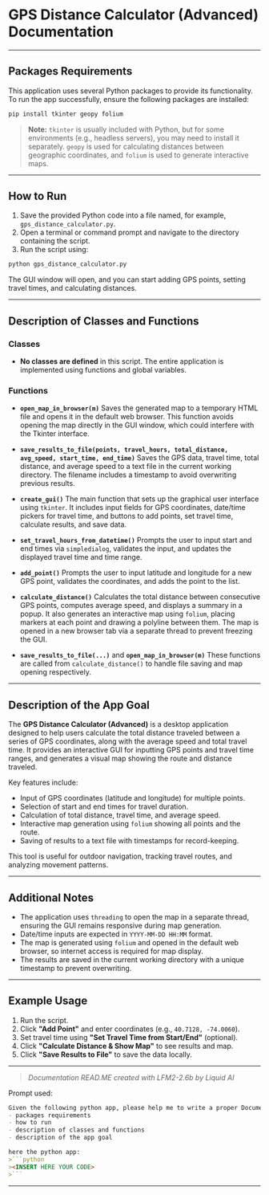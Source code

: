 # GPS Distance Calculator (Advanced) Documentation

---

## Packages Requirements

This application uses several Python packages to provide its functionality. To run the app successfully, ensure the following packages are installed:

```bash
pip install tkinter geopy folium
```

> **Note:** `tkinter` is usually included with Python, but for some environments (e.g., headless servers), you may need to install it separately. `geopy` is used for calculating distances between geographic coordinates, and `folium` is used to generate interactive maps.

---

## How to Run

1. Save the provided Python code into a file named, for example, `gps_distance_calculator.py`.
2. Open a terminal or command prompt and navigate to the directory containing the script.
3. Run the script using:

```bash
python gps_distance_calculator.py
```

The GUI window will open, and you can start adding GPS points, setting travel times, and calculating distances.

---

## Description of Classes and Functions

### Classes

- **No classes are defined** in this script. The entire application is implemented using functions and global variables.

### Functions

- **`open_map_in_browser(m)`**
  Saves the generated map to a temporary HTML file and opens it in the default web browser. This function avoids opening the map directly in the GUI window, which could interfere with the Tkinter interface.

- **`save_results_to_file(points, travel_hours, total_distance, avg_speed, start_time, end_time)`**
  Saves the GPS data, travel time, total distance, and average speed to a text file in the current working directory. The filename includes a timestamp to avoid overwriting previous results.

- **`create_gui()`**
  The main function that sets up the graphical user interface using `tkinter`. It includes input fields for GPS coordinates, date/time pickers for travel time, and buttons to add points, set travel time, calculate results, and save data.

- **`set_travel_hours_from_datetime()`**
  Prompts the user to input start and end times via `simpledialog`, validates the input, and updates the displayed travel time and time range.

- **`add_point()`**
  Prompts the user to input latitude and longitude for a new GPS point, validates the coordinates, and adds the point to the list.

- **`calculate_distance()`**
  Calculates the total distance between consecutive GPS points, computes average speed, and displays a summary in a popup. It also generates an interactive map using `folium`, placing markers at each point and drawing a polyline between them. The map is opened in a new browser tab via a separate thread to prevent freezing the GUI.

- **`save_results_to_file(...)`** and **`open_map_in_browser(m)`**
  These functions are called from `calculate_distance()` to handle file saving and map opening respectively.

---

## Description of the App Goal

The **GPS Distance Calculator (Advanced)** is a desktop application designed to help users calculate the total distance traveled between a series of GPS coordinates, along with the average speed and total travel time. It provides an interactive GUI for inputting GPS points and travel time ranges, and generates a visual map showing the route and distance traveled.

Key features include:
- Input of GPS coordinates (latitude and longitude) for multiple points.
- Selection of start and end times for travel duration.
- Calculation of total distance, travel time, and average speed.
- Interactive map generation using `folium` showing all points and the route.
- Saving of results to a text file with timestamps for record-keeping.

This tool is useful for outdoor navigation, tracking travel routes, and analyzing movement patterns.

---

## Additional Notes

- The application uses `threading` to open the map in a separate thread, ensuring the GUI remains responsive during map generation.
- Date/time inputs are expected in `YYYY-MM-DD HH:MM` format.
- The map is generated using `folium` and opened in the default web browser, so internet access is required for map display.
- The results are saved in the current working directory with a unique timestamp to prevent overwriting.

---

## Example Usage

1. Run the script.
2. Click **"Add Point"** and enter coordinates (e.g., `40.7128, -74.0060`).
3. Set travel time using **"Set Travel Time from Start/End"** (optional).
4. Click **"Calculate Distance & Show Map"** to see results and map.
5. Click **"Save Results to File"** to save the data locally.

---

> *Documentation READ.ME created with LFM2-2.6b by Liquid AI*

Prompt used:
```markdown
Given the following python app, please help me to write a proper Documentation text including:
- packages requirements
- how to run
- description of classes and functions
- description of the app goal

here the python app:
>```python
><INSERT HERE YOUR CODE>
>```
```
---


